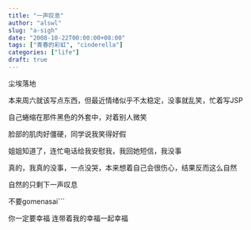```yaml
---
title: "一声叹息"
author: "alswl"
slug: "a-sigh"
date: "2008-10-22T00:00:00+08:00"
tags: ["青春的彩虹", "cinderella"]
categories: ["life"]
draft: true
---
```


尘埃落地

本来周六就该写点东西，但最近情绪似乎不太稳定，没事就乱笑，忙着写JSP

自己蜷缩在那件黑色的外套中，对着别人微笑

脸部的肌肉好僵硬，同学说我笑得好假

姐姐知道了，连忙电话给我安慰我，我回她短信，我没事

真的，我真的没事，一点没哭，本来想着自己会很伤心，结果反而这么自然

自然的只剩下一声叹息

不要gomenasai```

你一定要幸福 连带着我的幸福一起幸福

